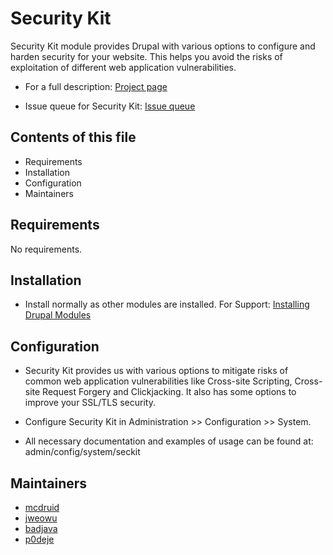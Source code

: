 # Security Kit

Security Kit module provides Drupal with various options to configure
and harden security for your website. This helps you avoid the risks of
exploitation of different web application vulnerabilities.

- For a full description: [Project page](https://drupal.org/project/seckit)

- Issue queue for Security Kit: [Issue queue](https://drupal.org/project/issues/seckit)


## Contents of this file

- Requirements
- Installation
- Configuration
- Maintainers


## Requirements

No requirements.


## Installation

- Install normally as other modules are installed. For Support:
  [Installing Drupal Modules](https://www.drupal.org/docs/extending-drupal/installing-modules)


## Configuration

- Security Kit provides us with various options to mitigate risks of
  common web application vulnerabilities like Cross-site Scripting,
  Cross-site Request Forgery and Clickjacking. It also has some
  options to improve your SSL/TLS security.

- Configure Security Kit in Administration >> Configuration >> System.

- All necessary documentation and examples of usage can be found at:
  admin/config/system/seckit


## Maintainers

- [mcdruid](https://www.drupal.org/u/mcdruid)
- [jweowu](https://www.drupal.org/u/jweowu)
- [badjava](https://www.drupal.org/u/badjava)
- [p0deje](https://www.drupal.org/u/p0deje)
